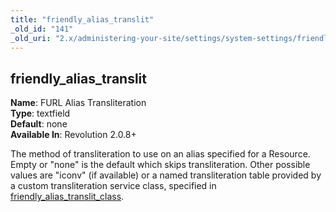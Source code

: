 ```yaml
---
title: "friendly_alias_translit"
_old_id: "141"
_old_uri: "2.x/administering-your-site/settings/system-settings/friendly_alias_translit"
---
```


friendly\_alias\_translit
-------------------------

**Name**: FURL Alias Transliteration   
**Type**: textfield   
**Default**: none   
**Available In**: Revolution 2.0.8+

The method of transliteration to use on an alias specified for a Resource. Empty or "none" is the default which skips transliteration. Other possible values are "iconv" (if available) or a named transliteration table provided by a custom transliteration service class, specified in [friendly\_alias\_translit\_class](administering-your-site/settings/system-settings/friendly_alias_translit_class "friendly_alias_translit_class").